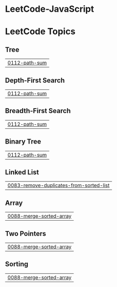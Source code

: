 # LeetCode-JavaScript
<!---LeetCode Topics Start-->
# LeetCode Topics
## Tree
|  |
| ------- |
| [0112-path-sum](https://github.com/KothaiSundar/LeetCode-JavaScriptNew/tree/master/0112-path-sum) |
## Depth-First Search
|  |
| ------- |
| [0112-path-sum](https://github.com/KothaiSundar/LeetCode-JavaScriptNew/tree/master/0112-path-sum) |
## Breadth-First Search
|  |
| ------- |
| [0112-path-sum](https://github.com/KothaiSundar/LeetCode-JavaScriptNew/tree/master/0112-path-sum) |
## Binary Tree
|  |
| ------- |
| [0112-path-sum](https://github.com/KothaiSundar/LeetCode-JavaScriptNew/tree/master/0112-path-sum) |
## Linked List
|  |
| ------- |
| [0083-remove-duplicates-from-sorted-list](https://github.com/KothaiSundar/LeetCode-JavaScriptNew/tree/master/0083-remove-duplicates-from-sorted-list) |
## Array
|  |
| ------- |
| [0088-merge-sorted-array](https://github.com/KothaiSundar/LeetCode-JavaScriptNew/tree/master/0088-merge-sorted-array) |
## Two Pointers
|  |
| ------- |
| [0088-merge-sorted-array](https://github.com/KothaiSundar/LeetCode-JavaScriptNew/tree/master/0088-merge-sorted-array) |
## Sorting
|  |
| ------- |
| [0088-merge-sorted-array](https://github.com/KothaiSundar/LeetCode-JavaScriptNew/tree/master/0088-merge-sorted-array) |
<!---LeetCode Topics End-->
